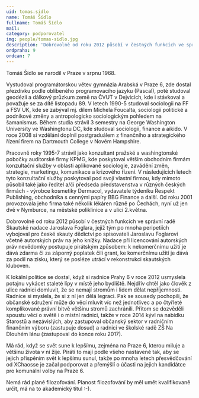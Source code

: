 ```yaml
---
uid: tomas.sidlo
name: Tomáš Šídlo
fullname: Tomáš Šídlo
mail: 
category: podporovatel
img: people/tomas-sidlo.jpg
description: 'Dobrovolně od roku 2012 působí v čestných funkcích ve správní radě Skautské nadace Jaroslava Foglara.'
ordpraha: 9
ordcan: 7
---
```

Tomáš Šídlo se narodil v Praze v srpnu 1968.

Vystudoval programátorskou větev gymnázia Arabská v Praze 6, zde dostal přezdívku podle oblíbeného programovacího jazyku (Pascal), poté studoval geodézii a dálkový průzkum země na ČVUT v Dejvicích, kde i stávkoval a považuje se za dítě listopadu 89. V letech 1990-5 studoval sociologii na FF a FSV UK, kde se zabýval mj. dílem Michela Foucalta, sociologií politické a podnikové změny a antropologicko sociologickým pohledem na šamanismus. Během studia strávil 3 semestry na George Washington University ve Washingtonu DC, kde studoval sociologii, finance a aikido. V roce 2008 si vzdělání doplnil postgraduálem z finančního a strategického řízení firem na Dartmouth College v Novém Hampshire.

Pracovně roky 1995-7 strávil jako konzultant pražské a washingtonské pobočky auditorské firmy KPMG, kde poskytoval větším obchodním firmám konzultační služby v oblasti aplikované sociologie, zavádění změn, strategie, marketingu, komunikace a krizového řízení. V následujících letech tyto konzultační služby poskytoval pod svojí vlastní firmou, kdy mimoto působil také jako ředitel a/či předseda představenstva v různých českých firmách - výrobce kosmetiky Dermacol, vydavatele týdeníku Respekt Publishing, obchodníka s cennými papíry BBG Finance a další. Od roku 2001 provozovala jeho firma také několik lékáren různě po Čechách, nyní už jen dvě v Nymburce, na městské poliklinice a v ulici 2.května.

Dobrovolně od roku 2012 působí v čestných funkcích ve správní radě Skautské nadace Jaroslava Foglara, jejíž tým po mnoha peripetiích vybojoval pro české skauty dědictví po spisovateli Jaroslavu Foglarovi včetně autorských práv na jeho knížky. Nadace při licencování autorských práv nevědomky postupuje pirátským způsobem: k nekomerčnímu užití je dává zdarma či za záporný poplatek čili grant, ke komerčnímu užití je dává za podíl na zisku, který se posléze utrácí v rekonstrukci skautských kluboven.

K lokální politice se dostal, když si radnice Prahy 6 v roce 2012 usmyslela potajnu vykácet staleté lípy v místě jeho bydliště. Nejdřív chtěl jako člověk z ulice radnici domluvit, že se nemají stromům i lidem dělat nepříjemnosti. Radnice si myslela, že si z ní jen dělá legraci. Pak se sousedy pochopili, že občanské sdružení může do věcí mluvit víc než jednotlivec a po čtyřleté komplikované právní bitvě většinu stromů zachránili. Přitom se dozvěděli spoustu věcí o světě i o místní radnici, takže v roce 2014 kývl na nabídku Starostů a nezávislých, aby zastupoval občanský sektor v radničním finančním výboru (zastupuje dosud) a radnici ve školské radě ZŠ Na Dlouhém lánu (zastupoval do konce roku 2017).

Má rád, když se svět sune k lepšímu, zejména na Praze 6, kterou miluje a většinu života v ní žije. Piráti to mají podle všeho nastavené tak, aby se jejich přispěním svět k lepšímu sunul, takže po mnoha letech přesvědčování od XChaosse je začal podporovat a přemýšlí o účasti na jejich kandidátce pro komunální volby na Praze 6.

Nemá rád plané filozofování. Planost filozofování by měl umět kvalifikovaně určit, má na to akademický titul  :-).

